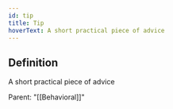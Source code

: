```yaml
---
id: tip
title: Tip
hoverText: A short practical piece of advice
---
```

## Definition
A short practical piece of advice

Parent: "[[Behavioral]]"